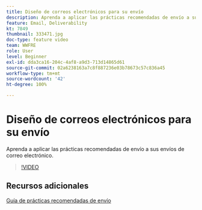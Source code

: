 ```yaml
---
title: Diseño de correos electrónicos para su envío
description: Aprenda a aplicar las prácticas recomendadas de envío a sus envíos de correo electrónico.
feature: Email, Deliverability
kt: 7849
thumbnail: 333471.jpg
doc-type: feature video
team: WWFRE
role: User
level: Beginner
exl-id: dda3ca16-204c-4af8-a9d3-713d14865d61
source-git-commit: 02a6238163a7c8f887236e03b78673c57c836a45
workflow-type: tm+mt
source-wordcount: '42'
ht-degree: 100%

---
```


# Diseño de correos electrónicos para su envío

Aprenda a aplicar las prácticas recomendadas de envío a sus envíos de correo electrónico.

>[!VIDEO](https://video.tv.adobe.com/v/333471?quality=12)

## Recursos adicionales

[Guía de prácticas recomendadas de envío](https://experienceleague.adobe.com/docs/deliverability-learn/deliverability-best-practice-guide/introduction.html?lang=es)

